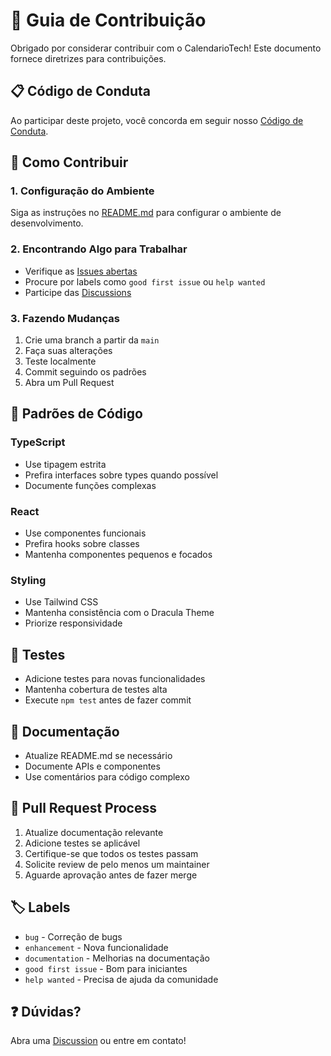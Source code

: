 # 🤝 Guia de Contribuição

Obrigado por considerar contribuir com o CalendarioTech! Este documento fornece diretrizes para contribuições.

## 📋 Código de Conduta

Ao participar deste projeto, você concorda em seguir nosso [Código de Conduta](CODE_OF_CONDUCT.md).

## 🚀 Como Contribuir

### 1. Configuração do Ambiente

Siga as instruções no [README.md](README.md) para configurar o ambiente de desenvolvimento.

### 2. Encontrando Algo para Trabalhar

- Verifique as [Issues abertas](https://github.com/jeanmendanha/calendario-tech/issues)
- Procure por labels como `good first issue` ou `help wanted`
- Participe das [Discussions](https://github.com/jeanmendanha/calendario-tech/discussions)

### 3. Fazendo Mudanças

1. Crie uma branch a partir da `main`
2. Faça suas alterações
3. Teste localmente
4. Commit seguindo os padrões
5. Abra um Pull Request

## 📝 Padrões de Código

### TypeScript
- Use tipagem estrita
- Prefira interfaces sobre types quando possível
- Documente funções complexas

### React
- Use componentes funcionais
- Prefira hooks sobre classes
- Mantenha componentes pequenos e focados

### Styling
- Use Tailwind CSS
- Mantenha consistência com o Dracula Theme
- Priorize responsividade

## 🧪 Testes

- Adicione testes para novas funcionalidades
- Mantenha cobertura de testes alta
- Execute `npm test` antes de fazer commit

## 📖 Documentação

- Atualize README.md se necessário
- Documente APIs e componentes
- Use comentários para código complexo

## 🎯 Pull Request Process

1. Atualize documentação relevante
2. Adicione testes se aplicável
3. Certifique-se que todos os testes passam
4. Solicite review de pelo menos um maintainer
5. Aguarde aprovação antes de fazer merge

## 🏷️ Labels

- `bug` - Correção de bugs
- `enhancement` - Nova funcionalidade
- `documentation` - Melhorias na documentação
- `good first issue` - Bom para iniciantes
- `help wanted` - Precisa de ajuda da comunidade

## ❓ Dúvidas?

Abra uma [Discussion](https://github.com/jeanmendanha/calendario-tech/discussions) ou entre em contato!
